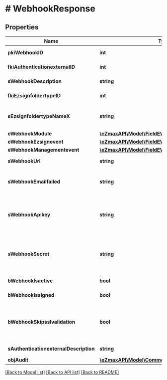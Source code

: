 # # WebhookResponse

## Properties

Name | Type | Description | Notes
------------ | ------------- | ------------- | -------------
**pkiWebhookID** | **int** | The unique ID of the Webhook |
**fkiAuthenticationexternalID** | **int** | The unique ID of the Authenticationexternal | [optional]
**sWebhookDescription** | **string** | The description of the Webhook |
**fkiEzsignfoldertypeID** | **int** | The unique ID of the Ezsignfoldertype. | [optional]
**sEzsignfoldertypeNameX** | **string** | The name of the Ezsignfoldertype in the language of the requester | [optional]
**eWebhookModule** | [**\eZmaxAPI\Model\FieldEWebhookModule**](FieldEWebhookModule.md) |  |
**eWebhookEzsignevent** | [**\eZmaxAPI\Model\FieldEWebhookEzsignevent**](FieldEWebhookEzsignevent.md) |  | [optional]
**eWebhookManagementevent** | [**\eZmaxAPI\Model\FieldEWebhookManagementevent**](FieldEWebhookManagementevent.md) |  | [optional]
**sWebhookUrl** | **string** | The URL of the Webhook callback |
**sWebhookEmailfailed** | **string** | The email that will receive the Webhook in case all attempts fail |
**sWebhookApikey** | **string** | The Apikey for the Webhook.  This will be hidden if we are not creating or regenerating the Apikey. | [optional]
**sWebhookSecret** | **string** | The Secret for the Webhook.  This will be hidden if we are not creating or regenerating the Apikey. | [optional]
**bWebhookIsactive** | **bool** | Whether the Webhook is active or not |
**bWebhookIssigned** | **bool** | Whether the requests will be signed or not |
**bWebhookSkipsslvalidation** | **bool** | Wheter the server&#39;s SSL certificate should be validated or not. Not recommended to skip for production use |
**sAuthenticationexternalDescription** | **string** | The description of the Authenticationexternal | [optional]
**objAudit** | [**\eZmaxAPI\Model\CommonAudit**](CommonAudit.md) |  |

[[Back to Model list]](../../README.md#models) [[Back to API list]](../../README.md#endpoints) [[Back to README]](../../README.md)
